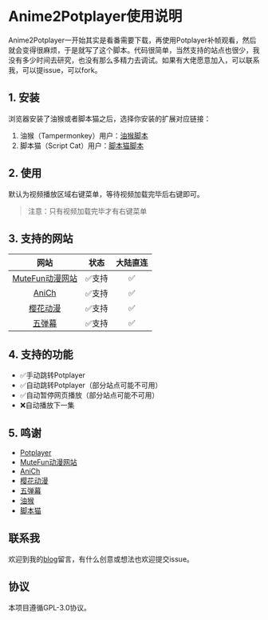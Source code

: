 # Anime2Potplayer使用说明

Anime2Potplayer一开始其实是看番需要下载，再使用Potplayer补帧观看，然后就会变得很麻烦，于是就写了这个脚本。代码很简单，当然支持的站点也很少，我没有多少时间去研究，也没有那么多精力去调试。如果有大佬愿意加入，可以联系我，可以提issue，可以fork。

## 1. 安装

浏览器安装了油猴或者脚本猫之后，选择你安装的扩展对应链接：

1. 油猴（Tampermonkey）用户：[油猴脚本](https://greasyfork.org/zh-CN/scripts/534597-a2p)
2. 脚本猫（Script Cat）用户：[脚本猫脚本](https://scriptcat.org/zh-CN/script-show-page/3331)

## 2. 使用

默认为视频播放区域右键菜单，等待视频加载完毕后右键即可。

> 注意：只有视频加载完毕才有右键菜单

## 3. 支持的网站

|网站|状态|大陆直连|
| :---: | :---: | :---: |
|[MuteFun动漫网站](https://www.mutedm.com/)|✅支持|✅|
|[AniCh](https://anich.emmmm.eu.org/)|✅支持|✅|
|[樱花动漫](http://www.iyinghua.com/)|✅支持|✅|
|[五弹幕](https://www.5dm.link/)|✅支持|✅|

## 4. 支持的功能

- ✅手动跳转Potplayer
- ✅自动跳转Potplayer（部分站点可能不可用）
- ✅自动暂停网页播放（部分站点可能不可用）
- ❌自动播放下一集

## 5. 鸣谢

- [Potplayer](https://potplayer.daum.net/)
- [MuteFun动漫网站](https://www.mutedm.com/)
- [AniCh](https://anich.emmmm.eu.org/)
- [樱花动漫](http://www.iyinghua.com/)
- [五弹幕](https://www.5dm.link/)
- [油猴](https://greasyfork.org/)
- [脚本猫](https://scriptcat.org/)

## 联系我

欢迎到我的[blog](https://blog.ciy.cool/)留言，有什么创意或想法也欢迎提交issue。

## 协议

本项目遵循GPL-3.0协议。